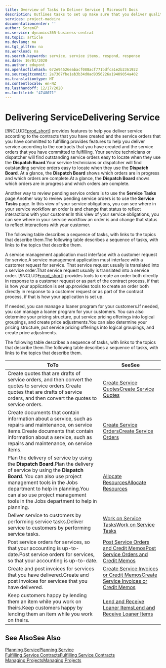 ```yaml
---
title: Overview of Tasks to Deliver Service | Microsoft Docs
description: Outlines tasks to set up make sure that you deliver quality service and live up to agreements with customers.
services: project-madeira
documentationcenter: ''
author: SorenGP
ms.service: dynamics365-business-central
ms.topic: article
ms.devlang: na
ms.tgt_pltfrm: na
ms.workload: na
ms.search.keywords: service, service items, respond, response
ms.date: 10/01/2020
ms.author: edupont
ms.openlocfilehash: 672e94526eabacf088acf771bdfca1e2b2361922
ms.sourcegitcommit: 2e7307fbe1eb3b34d0ad9356226a19409054a402
ms.translationtype: HT
ms.contentlocale: en-NZ
ms.lasthandoff: 12/17/2020
ms.locfileid: "4748071"
---
```

# <a name="delivering-service"></a><span data-ttu-id="e6c0a-103">Delivering Service</span><span class="sxs-lookup"><span data-stu-id="e6c0a-103">Delivering Service</span></span>
[!INCLUDE[prod_short](includes/prod_short.md)] <span data-ttu-id="e6c0a-104">provides features to help you deliver service according to the contracts that you have created and the service orders that you have committed to fulfilling.</span><span class="sxs-lookup"><span data-stu-id="e6c0a-104">provides features to help you deliver service according to the contracts that you have created and the service orders that you have committed to fulfilling.</span></span> <span data-ttu-id="e6c0a-105">Your service technicians or dispatcher will find outstanding service orders easy to locate when they use the **Dispatch Board**.</span><span class="sxs-lookup"><span data-stu-id="e6c0a-105">Your service technicians or dispatcher will find outstanding service orders easy to locate when they use the **Dispatch Board**.</span></span> <span data-ttu-id="e6c0a-106">At a glance, the **Dispatch Board** shows which orders are in progress and which orders are complete.</span><span class="sxs-lookup"><span data-stu-id="e6c0a-106">At a glance, the **Dispatch Board** shows which orders are in progress and which orders are complete.</span></span>  
  
<span data-ttu-id="e6c0a-107">Another way to review pending service orders is to use the **Service Tasks** page.</span><span class="sxs-lookup"><span data-stu-id="e6c0a-107">Another way to review pending service orders is to use the **Service Tasks** page.</span></span> <span data-ttu-id="e6c0a-108">In this view of your service obligations, you can see where in your service workflow an order is and change that status to reflect interactions with your customer.</span><span class="sxs-lookup"><span data-stu-id="e6c0a-108">In this view of your service obligations, you can see where in your service workflow an order is and change that status to reflect interactions with your customer.</span></span>  
  
<span data-ttu-id="e6c0a-109">The following table describes a sequence of tasks, with links to the topics that describe them.</span><span class="sxs-lookup"><span data-stu-id="e6c0a-109">The following table describes a sequence of tasks, with links to the topics that describe them.</span></span>   

<span data-ttu-id="e6c0a-110">A service management application must interface with a customer request for service.</span><span class="sxs-lookup"><span data-stu-id="e6c0a-110">A service management application must interface with a customer request for service.</span></span> <span data-ttu-id="e6c0a-111">That service request usually is translated into a service order.</span><span class="sxs-lookup"><span data-stu-id="e6c0a-111">That service request usually is translated into a service order.</span></span> [!INCLUDE[prod_short](includes/prod_short.md)] <span data-ttu-id="e6c0a-112">provides tools to create an order both directly in response to a customer request or as part of the contract process, if that is how your application is set up.</span><span class="sxs-lookup"><span data-stu-id="e6c0a-112">provides tools to create an order both directly in response to a customer request or as part of the contract process, if that is how your application is set up.</span></span>  
  
<span data-ttu-id="e6c0a-113">If needed, you can manage a loaner program for your customers.</span><span class="sxs-lookup"><span data-stu-id="e6c0a-113">If needed, you can manage a loaner program for your customers.</span></span> <span data-ttu-id="e6c0a-114">You can also determine your pricing structure, put service pricing offerings into logical groupings, and create price adjustments.</span><span class="sxs-lookup"><span data-stu-id="e6c0a-114">You can also determine your pricing structure, put service pricing offerings into logical groupings, and create price adjustments.</span></span>  
  
<span data-ttu-id="e6c0a-115">The following table describes a sequence of tasks, with links to the topics that describe them.</span><span class="sxs-lookup"><span data-stu-id="e6c0a-115">The following table describes a sequence of tasks, with links to the topics that describe them.</span></span>   
  
|<span data-ttu-id="e6c0a-116">**To**</span><span class="sxs-lookup"><span data-stu-id="e6c0a-116">**To**</span></span>|<span data-ttu-id="e6c0a-117">**See**</span><span class="sxs-lookup"><span data-stu-id="e6c0a-117">**See**</span></span>|  
|------------|-------------|  
|<span data-ttu-id="e6c0a-118">Create quotes that are drafts of service orders, and then convert the quotes to service orders.</span><span class="sxs-lookup"><span data-stu-id="e6c0a-118">Create quotes that are drafts of service orders, and then convert the quotes to service orders.</span></span>|[<span data-ttu-id="e6c0a-119">Create Service Quotes</span><span class="sxs-lookup"><span data-stu-id="e6c0a-119">Create Service Quotes</span></span>](service-how-to-create-service-quotes.md)|
|<span data-ttu-id="e6c0a-120">Create documents that contain information about a service, such as repairs and maintenance, on service items.</span><span class="sxs-lookup"><span data-stu-id="e6c0a-120">Create documents that contain information about a service, such as repairs and maintenance, on service items.</span></span>|[<span data-ttu-id="e6c0a-121">Create Service Orders</span><span class="sxs-lookup"><span data-stu-id="e6c0a-121">Create Service Orders</span></span>](service-how-to-create-service-orders.md)|
|<span data-ttu-id="e6c0a-122">Plan the delivery of service by using the **Dispatch Board**.</span><span class="sxs-lookup"><span data-stu-id="e6c0a-122">Plan the delivery of service by using the **Dispatch Board**.</span></span> <span data-ttu-id="e6c0a-123">You can also use project management tools in the Jobs department to help in planning.</span><span class="sxs-lookup"><span data-stu-id="e6c0a-123">You can also use project management tools in the Jobs department to help in planning.</span></span>|[<span data-ttu-id="e6c0a-124">Allocate Resources</span><span class="sxs-lookup"><span data-stu-id="e6c0a-124">Allocate Resources</span></span>](service-how-to-allocate-resources.md)|  
|<span data-ttu-id="e6c0a-125">Deliver service to customers by performing service tasks.</span><span class="sxs-lookup"><span data-stu-id="e6c0a-125">Deliver service to customers by performing service tasks.</span></span>|[<span data-ttu-id="e6c0a-126">Work on Service Tasks</span><span class="sxs-lookup"><span data-stu-id="e6c0a-126">Work on Service Tasks</span></span>](service-how-to-work-on-service-tasks.md)|  
|<span data-ttu-id="e6c0a-127">Post service orders for services, so that your accounting is up-to-date.</span><span class="sxs-lookup"><span data-stu-id="e6c0a-127">Post service orders for services, so that your accounting is up-to-date.</span></span>|[<span data-ttu-id="e6c0a-128">Post Service Orders and Credit Memos</span><span class="sxs-lookup"><span data-stu-id="e6c0a-128">Post Service Orders and Credit Memos</span></span>](service-how-to-post-service-orders.md)|  
|<span data-ttu-id="e6c0a-129">Create and post invoices for services that you have delivered.</span><span class="sxs-lookup"><span data-stu-id="e6c0a-129">Create and post invoices for services that you have delivered.</span></span>|[<span data-ttu-id="e6c0a-130">Create Service Invoices or Credit Memos</span><span class="sxs-lookup"><span data-stu-id="e6c0a-130">Create Service Invoices or Credit Memos</span></span>](service-how-create-invoices.md)|  
|<span data-ttu-id="e6c0a-131">Keep customers happy by lending them an item while you work on theirs.</span><span class="sxs-lookup"><span data-stu-id="e6c0a-131">Keep customers happy by lending them an item while you work on theirs.</span></span>| [<span data-ttu-id="e6c0a-132">Lend and Receive Loaner Items</span><span class="sxs-lookup"><span data-stu-id="e6c0a-132">Lend and Receive Loaner Items</span></span>](service-how-to-lend-receive-loaners.md)|
  
## <a name="see-also"></a><span data-ttu-id="e6c0a-133">See Also</span><span class="sxs-lookup"><span data-stu-id="e6c0a-133">See Also</span></span>  
[<span data-ttu-id="e6c0a-134">Planning Service</span><span class="sxs-lookup"><span data-stu-id="e6c0a-134">Planning Service</span></span>](service-plan-service.md)  
[<span data-ttu-id="e6c0a-135">Fulfilling Service Contracts</span><span class="sxs-lookup"><span data-stu-id="e6c0a-135">Fulfilling Service Contracts</span></span>](service-fulfill-service-contracts.md)  
[<span data-ttu-id="e6c0a-136">Managing Projects</span><span class="sxs-lookup"><span data-stu-id="e6c0a-136">Managing Projects</span></span>](projects-manage-projects.md)  
